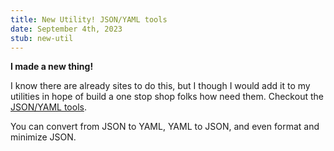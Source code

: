 ```yaml
---
title: New Utility! JSON/YAML tools
date: September 4th, 2023
stub: new-util
---
```


**I made a new thing!**

I know there are already sites to do this, but I though I
would add it to my utilities in hope of build a one stop
shop folks how need them. Checkout the <a href="/json-yaml">JSON/YAML tools</a>.

You can convert from JSON to YAML, YAML to JSON, and even
format and minimize JSON.
